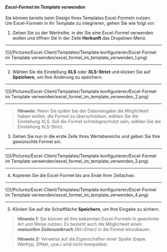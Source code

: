 #### *Excel-Formel im Template verwenden*  

Sie können bereits beim Design Ihres Templates Excel-Formeln nutzen.   
Um Excel-Formeln in Ihr Template zu integrieren, gehen Sie wie folgt vor:  

1) Gehen Sie zu der Wertreihe, in der Sie eine Excel-Formel verwenden wollen und öffnen Sie in der Zeile **Herkunft** das Dropdown Menü.  

---
![](/Pictures/Excel-Client/Templates/Template konfigurieren/Excel-Formel im Template verwenden/excel_formel_im_template_verwenden_1.png)

---

2) Wählen Sie die Einstellung **XLS** oder **XLS-Strict** und klicken Sie auf **Speichern**, um Ihre Änderung zu speichern.  

---
![](/Pictures/Excel-Client/Templates/Template konfigurieren/Excel-Formel im Template verwenden/excel_formel_im_template_verwenden_2.png)

---


> **Hinweis:** Wenn Sie später bei der Dateneingabe die Möglichkeit haben wollen, die Formel zu überschreiben, wählen Sie die Einstellung XLS. Soll die Formel schreibgeschützt sein, wählen Sie die Einstellung XLS-Strict.  

3) Gehen Sie nun in die erste Zeile Ihres Wertebereichs und geben Sie Ihre gewünschte Formel ein.  

---
![](/Pictures/Excel-Client/Templates/Template konfigurieren/Excel-Formel im Template verwenden/excel_formel_im_template_verwenden_3.png)

---

4) Kopieren Sie die Excel-Formel bis ans Ende Ihrer Zeitachse.  

---
![](/Pictures/Excel-Client/Templates/Template konfigurieren/Excel-Formel im Template verwenden/excel_formel_im_template_verwenden_4.png)

---

5) Klicken Sie auf die Schaltfläche **Speichern**, um Ihre Eingabe zu sichern.  


> **Hinweis 1:** Sie können all ihre bekannten Excel-Formeln in gewohnter Art und Weise nutzen. Es besteht auch die Möglichkeit einen ***manuellen Zeilenumbruch*** *(Alt+Enter)* in die Formel einzubauen.

> **Hinweis 2:** Verweise auf die Eigenschaften einer Spalte (bspw. Werttyp, Effekt, usw.) sind nicht kompatibel.